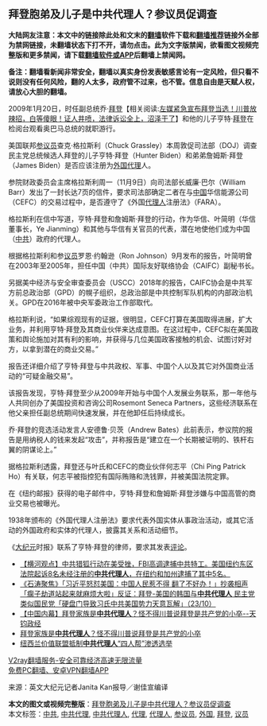  <h2>拜登胞弟及儿子是中共代理人？参议员促调查</h2> <p class="notice"><b>大陆网友注意：本文中的链接除此处和文末的<a href="https://github.com/bannedbook/fanqiang" >翻墙</a>软件下载和<a href="https://github.com/killgcd/justmysocks/blob/master/README.md">翻墙推荐</a>链接外全部为禁网链接，未翻墙状态下打不开，请勿点击。此为文字版禁闻，欲看图文视频完整版和更多禁闻，请下载<a href="https://github.com/bannedbook/fanqiang">翻墙软件或APP</a>后翻墙上禁闻网。</p><p>备注：翻墙看新闻非常安全，翻墙以真实身份发表敏感言论有一定风险，但只看不说则没有任何风险，翻的人太多，政府管不过来，也不管。信息自由是天赋人权，请放心大胆的翻墙。</b></p>  <div class="entry"> <p id="conimg"></p> <p>2009年1月20日，时任副总统乔‧<span class='wp_keywordlink'><a href="https://www.bannedbook.org/bnews/comments/20201018/1415809.html" title="“硬盘门”再爆：拿中共华信10％股的“大人物”正是拜登" target="_blank">拜登</a></span>【相关阅读:<a href='https://www.bannedbook.org/bnews/bannedvideo/20201108/1427782.html' target='_blank'>左媒紧急宣布拜登当选！川普放辣招，白等傻眼！证人井喷，法律诉讼全上，沼泽干了</a>】和他的儿子亨特‧<a href="https://www.bannedbook.org/bnews/tag/%e6%8b%9c%e7%99%bb/" class="st_tag internal_tag" rel="tag" title="标签 拜登 下的日志">拜登</a>在检阅台观看奥巴马总统的就职游行。</p> <p>美国联邦<a href="https://www.bannedbook.org/bnews/tag/%e5%8f%82%e8%ae%ae%e5%91%98/" class="st_tag internal_tag" rel="tag" title="标签 参议员 下的日志">参议员</a>查克‧格拉斯利（Chuck Grassley）本周敦促司法部（DOJ）调查民主党总统候选人拜登的儿子亨特‧拜登（Hunter Biden）和弟弟詹姆斯‧拜登（James Biden）是否应该注册为<a href="https://www.bannedbook.org/bnews/tag/%e5%a4%96%e5%9b%bd/" class="st_tag internal_tag" rel="tag" title="标签 外国 下的日志">外国</a><a href="https://www.bannedbook.org/bnews/tag/%E4%BB%A3%E7%90%86/" class="st_tag internal_tag" rel="tag" title="标签 代理 下的日志">代理</a>人。</p> <p>参院财政委员会主席格拉斯利周一（11月9日）向司法部长威廉‧巴尔（William Barr）发出了一封长达7页的信件，要求司法部确定二者在与<span class='wp_keywordlink_affiliate'><a href="https://www.bannedbook.org/" title="中国" target="_blank">中国</a></span>华信能源公司（CEFC）的交易过程中，是否遵守了《外国<a href="https://www.bannedbook.org/bnews/tag/%E4%BB%A3%E7%90%86%E4%BA%BA/" class="st_tag internal_tag" rel="tag" title="标签 代理人 下的日志">代理人</a>注册法》（FARA）。</p>  <p>格拉斯利在信中写道，亨特‧拜登和詹姆斯‧拜登的行动，作为华信、叶简明（华信董事长，Ye Jianming）和其他与华信有关官员的代表，潜在地使他们成为中国（<a href="https://www.bannedbook.org/bnews/tag/%e4%b8%ad%e5%85%b1/" class="st_tag internal_tag" rel="tag" title="标签 中共 下的日志">中共</a>）政府的代理人。</p> <p>根据格拉斯利和参<a href="https://www.bannedbook.org/bnews/tag/%e8%ae%ae%e5%91%98/" class="st_tag internal_tag" rel="tag" title="标签 议员 下的日志">议员</a>罗恩‧约翰逊（Ron Johnson）9月发布的报告，叶简明曾在2003年至2005年，担任中国（中共）国际友好联络协会（CAIFC）副秘书长。</p> <p>另据美中经济与安全审查委员会（USCC）2018年的报告，CAIFC协会是中共军方前总政治部（GPD）的幌子组织，总政治部是中共控制军队机构的内部政治机关。GPD在2016年被中央军委政治工作部取代。</p> <p>格拉斯利说，“如果综观现有的证据，很明显，CEFC打算在美国取得进展，扩大业务，并利用亨特‧拜登及其商业伙伴来达成意图。在这过程中，CEFC拟在美国政策和舆论施加对其有利的影响，并获得与几位美国政客接触的机会、试图讨好对方，以拿到潜在的商业交易。”</p>  <p>报告还详细介绍了亨特‧拜登与中共政权、军事、中国个人以及其它对外国商业活动的“可疑金融交易”。</p> <p>该报告发现，亨特‧拜登至少从2009年开始与中国个人发展业务联系，那一年他与人共同创办了美国投资和咨询公司Rosemont Seneca Partners，这些经济联系在他父亲担任副总统期间快速发展，并在他卸任后持续成长。</p> <p>乔‧拜登的竞选活动发言人安德鲁‧贝茨（Andrew Bates）此前表示，参议院的报告是用纳税人的钱来发起“攻击”，并称报告是“建立在一个长期被证明的、铁杆右翼的阴谋论上。”</p> <p>据格拉斯利透露，拜登还与叶氏和CEFC的商业伙伴何志平（Chi Ping Patrick Ho）有关联，何志平被指控犯有国际贿赂和洗钱罪，并被美国法院定罪。</p>  <p>在《纽约邮报》获得的电子邮件中，亨特‧拜登和詹姆斯‧拜登涉嫌与中国高管的商业交易也被曝光。</p> <p>1938年颁布的《外国代理人注册法》要求代表外国实体从事政治活动，或其它活动的外国政府和实体的代理人，披露其关系和活动细节。</p> <p>《<span class='wp_keywordlink_affiliate'><a href="http://www.epochtimes.com/" title="大纪元" target="_blank">大纪元</a></span>时报》联系了亨特‧拜登的律师，要求其发表<span class='wp_keywordlink_affiliate'><a href="https://www.bannedbook.org/bnews/comments/" title="新闻评论" target="_blank">评论</a></span>。</p> <ul class='op-related-articles' title='相关阅读'> <li><a href='https://www.bannedbook.org/bnews/bannedvideo/20201030/1422600.html' target='_blank'>【横河观点】中共猎狐行动在美受挫，FBI高调逮捕中共特工。美国纽约东区法院起诉8名未经注册的<b>中共代理人</b>，在纽约和加州逮捕了其中5名。</a></li> <li><a href='https://www.bannedbook.org/bnews/bannedvideo/20201024/1419189.html' target='_blank'>《石涛聚焦》「习近平怒怼美国：中国人民惹不得 翻了不好办！」抄袭相声「瘸子劫道站起来就麻烦大啦」反证：拜登-美国的韩国与<b>中共代理人</b> 民主党类似国民党「硬盘门导致习氏中共美国势力天意瓦解」（23/10）</a></li> <li><a href='https://www.bannedbook.org/bnews/bannedvideo/20201015/1415500.html' target='_blank'>【中国内幕】拜登家族是<b>中共代理人</b>？怪不得川普说拜登是共产党的小卒--天钧政经</a></li> <li><a href='https://www.bannedbook.org/bnews/bannedvideo/20201016/1414552.html' target='_blank'>拜登家族是<b>中共代理人</b>？怪不得川普说拜登是共产党的小卒</a></li> <li><a href='https://www.bannedbook.org/bnews/baitai/20201013/1412850.html' target='_blank'>纽西兰价值联盟抵制<b>中共代理人</b>“四人帮”渗透选举</a></li> </ul> <p class="texttj"> <a href="https://www.bannedbook.org/forum23/topic22702.html" target="_blank">V2ray翻墙服务-安全可靠经济高速无限流量</a><br/> <a href="https://github.com/bannedbook/fanqiang/wiki/%E7%A6%81%E9%97%BB%E7%BD%91%E5%AE%89%E5%8D%93%E7%BF%BB%E5%A2%99%E6%96%B0%E9%97%BBAPP" target="_blank">免费PC翻墙、安卓VPN翻墙APP</a></p><p> 来源：英文大纪元记者Janita Kan报导／谢佳宣编译 </p> <a name='sharetosocial'></a>       <div><b>本文的图文或视频完整版</b>：<a href='https://www.bannedbook.org/bnews/cbnews/20201111/1429306.html'>拜登胞弟及儿子是中共代理人？参议员促调查</a></div>  </div><!--END ENTRY--> <div class="postfooter"> <div>本文标签：<a href="https://www.bannedbook.org/bnews/tag/%e4%b8%ad%e5%85%b1/" rel="tag">中共</a>, <a href="https://www.bannedbook.org/bnews/tag/%E4%B8%AD%E5%85%B1%E4%BB%A3%E7%90%86/" rel="tag">中共代理</a>, <a href="https://www.bannedbook.org/bnews/tag/%E4%B8%AD%E5%85%B1%E4%BB%A3%E7%90%86%E4%BA%BA/" rel="tag">中共代理人</a>, <a href="https://www.bannedbook.org/bnews/tag/%E4%BB%A3%E7%90%86/" rel="tag">代理</a>, <a href="https://www.bannedbook.org/bnews/tag/%E4%BB%A3%E7%90%86%E4%BA%BA/" rel="tag">代理人</a>, <a href="https://www.bannedbook.org/bnews/tag/%e5%8f%82%e8%ae%ae%e5%91%98/" rel="tag">参议员</a>, <a href="https://www.bannedbook.org/bnews/tag/%e5%a4%96%e5%9b%bd/" rel="tag">外国</a>, <a href="https://www.bannedbook.org/bnews/tag/%e6%8b%9c%e7%99%bb/" rel="tag">拜登</a>, <a href="https://www.bannedbook.org/bnews/tag/%e8%ae%ae%e5%91%98/" rel="tag">议员</a></div>  </div><!--END POSTFOOTER--> 